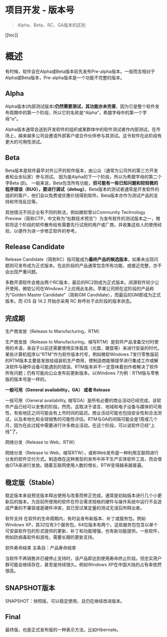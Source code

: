 # 项目开发 - 版本号

> Alpha、Beta、RC、GA版本的区别

[[toc]]

# 概述

有时候，软件会在Alpha或Beta版本前先发布Pre-alpha版本。一般而言相对于Alpha或Beta版本，Pre-alpha版本是一个功能不完整的版本。

## Alpha

Alpha版本(内部测试版本)**仍然需要测试，其功能亦未完善**，因为它是整个软件发布周期中的第一个阶段，所以它的名称是“Alpha”，希腊字母中的第一个字母“α”。

Alpha版本通常会送到开发软件的组织或某群体中的软件测试者作内部测试。在市场上，越来越多公司会邀请外部客户或合作伙伴参与其测试。这令软件在此阶段有更大的可用性测试。

## Beta

Beta版本是软件最早对外公开的软件版本，由公众（通常为公司外的第三方开发者和业余玩家）参与测试。 因为是Alpha的下一个阶段，所以为希腊字母的第二个字Beta (β)。 一般来说，Beta包含所有功能，**但可能有一些已知问题和较轻微的程序错误（BUG），要进行调试（debug）**。Beta版本的测试者通常是开发软件的组织的客户，他们会以免费或优惠价钱得到软件。Beta版本亦作为测试产品的支持和市场反应等。

其他情况不同企业有不同的称法，例如微软曾以Community Technology Preview（简称CTP，中文称为“社群技术预览”）为发布软件的测试版本之一，微软将这个阶段的软件散布给有需要先行试用的用户或厂商，并收集这些人的使用经验，以便作为进一步修正软件的参考。

## Release Candidate

Release Candidate（简称RC）指可能成为**最终产品的候选版本**，如果未出现问题则可发布成为正式版本。在此阶段的产品通常包含所有功能、或接近完整，亦不会出现严重问题。

多数开源软件会推出两个RC版本，最后的RC2则成为正式版本。闭源软件较少公开使用，微软公司在Windows 7上应用此名称。苹果公司把在这阶段的产品称为“Golden Master Candidate”（简称GM Candidate），而最后的GM即成为正式版本。而 iOS 自 14.2 开始亦采用 RC 称呼处于此阶段的版本状态。

## 完成期

生产商发放（Release to Manufacturing，RTM）

生产商发放（Release to Manufacturing，缩写RTM）是软件产品准备交付时使用的术语，来自于以前还需要使用实体载具（光盘，硬盘等）来进行安装的时代。某些计算机程序以“RTM”作为软件版本代号，例如微软Windows 7发行零售版前的RTM版本主要是发放给组装机生产商用，使制造商能够提早进行集成工作或解决软件与硬件设备可能遇到的错误。RTM版本并不一定意味着创作者解决了软件所有问题；仍有可能向公众发布前更新版本。以Windows 7为例：RTM版与零售版的版本号是一样的。

**一般可用（General availability，GA） 或者 Release**

一般可用（General availability, 缩写GA）是所有必要的商业活动已经完成，该软件产品已经可以发售的阶段。然而，这取决于语言、地域和电子设备与媒体的可用性，有些地区之间可能会有上市时间的延迟。商业活动可能也包括安全性和合法测试，以及本地化和全球销售的可能性评估。RTM与GA的间隔可能会是1周或几个月，因为在此过程中需要进行许多商业活动。在这个阶段，可以说软件已经“上线”了。

网络分发（Release to Web，RTW）

网络分发（Release to Web，缩写RTW），或称Web发布是一种利用互联网进行分发的软件交付方式。制造商在这种类型的发布中并不生产实体软件工具，而会借由OTA来进行发放。随着互联网使用人数的增长，RTW变得越来越普遍。

## 稳定版（Stable）

稳定版本来自预览版本释出使用与改善而修正完成，通常是初始版本进行几个小更新后的版本。为目前所使用的软件在符合需求规格的硬件与操作系统中运行不会造成严重的不兼容或是硬件冲突，其已受过某定量的测试无误后所释出者。

软件支持
在软件的生命周期内，有时会发布新版本、补丁或服务包。例如Windows XP，其32位有3个服务包，64位版本有两个。这些服务包包含以单个可安装软件包的形式提供的更新、补丁和功能增强，也有新功能提供。一些软件，例如防病毒软件和游戏，需要长期的更新支持。

软件寿命结束
主条目：产品寿命结束

当软件不再销售并已被停止支持时，该产品即达到使用寿命终止阶段。但忠实用户群可能会继续存在，甚至是持续很久。例如Windows XP在中国大陆的占有率依然很高。

## SNAPSHOT版本

SNAPSHOT：快照版，可以稳定使用，且仍在继续改进版本。

## Final

最终版，也是正式发布版的一种表示方法。比如Hibernate。
